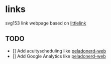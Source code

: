 # links

svg153 link webpage based on [littlelink](https://github.com/sethcottle/littlelink)

## TODO

- [] Add acuityscheduling like [peladonerd-web](https://github.com/pablokbs/peladonerd-web)
- [] Add Google Analytics like [peladonerd-web](https://github.com/pablokbs/peladonerd-web)
